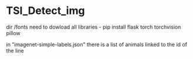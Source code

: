 # TSI_Detect_img
dir /fonts
need to dowload all libraries - pip install flask torch torchvision pillow

in "imagenet-simple-labels.json" there is a list of animals linked to the id of the line
